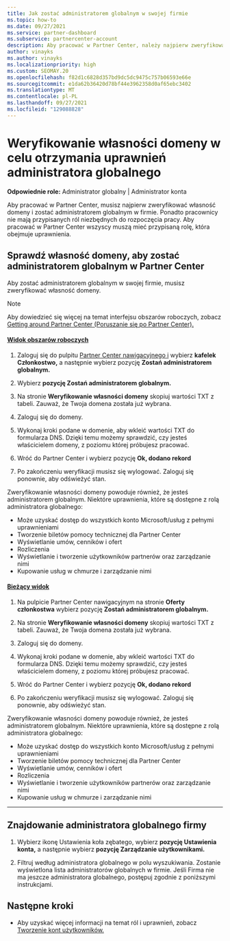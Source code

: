 ```yaml
---
title: Jak zostać administratorem globalnym w swojej firmie
ms.topic: how-to
ms.date: 09/27/2021
ms.service: partner-dashboard
ms.subservice: partnercenter-account
description: Aby pracować w Partner Center, należy najpierw zweryfikować własność domeny. Dowiedz się, jak to zrobić i jak zostać administratorem globalnym, który może dodawać użytkowników.
author: vinayks
ms.author: vinayks
ms.localizationpriority: high
ms.custom: SEOMAY.20
ms.openlocfilehash: f82d1c6828d357bd9dc5dc9475c757b06593e66e
ms.sourcegitcommit: e1da62b36420d78bf44e3962358d0af65ebc3402
ms.translationtype: MT
ms.contentlocale: pl-PL
ms.lasthandoff: 09/27/2021
ms.locfileid: "129088828"
---
```

# <a name="verify-your-domain-ownership-to-become-global-admin"></a>Weryfikowanie własności domeny w celu otrzymania uprawnień administratora globalnego

**Odpowiednie role:** Administrator globalny | Administrator konta

Aby pracować w Partner Center, musisz najpierw zweryfikować własność domeny i zostać administratorem globalnym w firmie. Ponadto pracownicy nie mają przypisanych ról niezbędnych do rozpoczęcia pracy.  Aby pracować w Partner Center wszyscy muszą mieć przypisaną rolę, która obejmuje uprawnienia.

## <a name="verify-your-domain-ownership-to-become-a-global-admin-in-partner-center"></a>Sprawdź własność domeny, aby zostać administratorem globalnym w Partner Center

Aby zostać administratorem globalnym w swojej firmie, musisz zweryfikować własność domeny.

> [!NOTE]
> Aby dowiedzieć się więcej na temat interfejsu obszarów roboczych, zobacz [Getting around Partner Center (Poruszanie się po Partner Center).](get-around-partner-center.md#turn-workspaces-on-and-off)

#### <a name="workspaces-view"></a>[Widok obszarów roboczych](#tab/workspaces-view)

1. Zaloguj się do pulpitu [Partner Center nawigacyjnego i](https://partner.microsoft.com/dashboard) wybierz **kafelek Członkostwo,** a następnie wybierz pozycję **Zostań administratorem globalnym.**

2. Wybierz **pozycję Zostań administratorem globalnym.**

3. Na stronie **Weryfikowanie własności domeny** skopiuj wartości TXT z tabeli. Zauważ, że Twoja domena została już wybrana.

4. Zaloguj się do domeny.

5. Wykonaj kroki podane w domenie, aby wkleić wartości TXT do formularza DNS.  Dzięki temu możemy sprawdzić, czy jesteś właścicielem domeny, z poziomu której próbujesz pracować.

6. Wróć do Partner Center i wybierz pozycję **Ok, dodano rekord**

7. Po zakończeniu weryfikacji musisz się wylogować. Zaloguj się ponownie, aby odświeżyć stan.

Zweryfikowanie własności domeny powoduje również, że jesteś administratorem globalnym. Niektóre uprawnienia, które są dostępne z rolą administratora globalnego:

- Może uzyskać dostęp do wszystkich konto Microsoft/usług z pełnymi uprawnieniami
- Tworzenie biletów pomocy technicznej dla Partner Center
- Wyświetlanie umów, cenników i ofert
- Rozliczenia
- Wyświetlanie i tworzenie użytkowników partnerów oraz zarządzanie nimi
- Kupowanie usług w chmurze i zarządzanie nimi

#### <a name="current-view"></a>[Bieżący widok](#tab/current-view)

1. Na pulpicie Partner Center nawigacyjnym na stronie **Oferty członkostwa** wybierz pozycję **Zostań administratorem globalnym.**

2. Na stronie **Weryfikowanie własności domeny** skopiuj wartości TXT z tabeli. Zauważ, że Twoja domena została już wybrana.

3. Zaloguj się do domeny.

4. Wykonaj kroki podane w domenie, aby wkleić wartości TXT do formularza DNS.  Dzięki temu możemy sprawdzić, czy jesteś właścicielem domeny, z poziomu której próbujesz pracować.

5. Wróć do Partner Center i wybierz pozycję **Ok, dodano rekord**

6. Po zakończeniu weryfikacji musisz się wylogować. Zaloguj się ponownie, aby odświeżyć stan.

Zweryfikowanie własności domeny powoduje również, że jesteś administratorem globalnym. Niektóre uprawnienia, które są dostępne z rolą administratora globalnego:

- Może uzyskać dostęp do wszystkich konto Microsoft/usług z pełnymi uprawnieniami
- Tworzenie biletów pomocy technicznej dla Partner Center
- Wyświetlanie umów, cenników i ofert
- Rozliczenia
- Wyświetlanie i tworzenie użytkowników partnerów oraz zarządzanie nimi
- Kupowanie usług w chmurze i zarządzanie nimi

* * *

## <a name="find-the-companys-global-admin"></a>Znajdowanie administratora globalnego firmy

1. Wybierz ikonę Ustawienia koła zębatego, wybierz **pozycję Ustawienia konta,** a następnie wybierz **pozycję Zarządzanie użytkownikami.**

2. Filtruj według administratora globalnego w polu wyszukiwania. Zostanie wyświetlona lista administratorów globalnych w firmie. Jeśli Firma nie ma jeszcze administratora globalnego, postępuj zgodnie z poniższymi instrukcjami.

## <a name="next-steps"></a>Następne kroki

- Aby uzyskać więcej informacji na temat ról i uprawnień, zobacz [Tworzenie kont użytkowników.](create-user-accounts-and-set-permissions.md) 